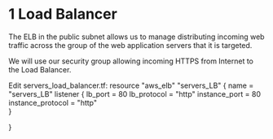 # 1 Load Balancer

The ELB in the public subnet allows us to manage distributing incoming web traffic across the group of the web application servers that it is targeted.

We will use our security group allowing incoming HTTPS from Internet to the Load Balancer.

Edit servers_load_balancer.tf:
resource "aws_elb" "servers_LB" {
  name = "servers_LB"
  listener {
    lb_port = 80
    lb_protocol = "http"
    instance_port = 80
    instance_protocol = "http"  
  }
  
  

}

